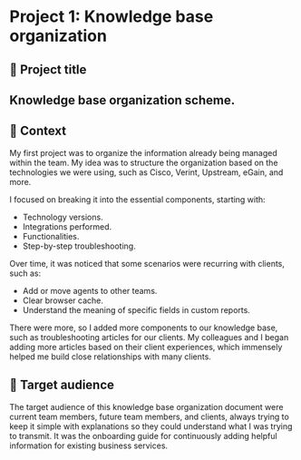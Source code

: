 # Project 1:  Knowledge base organization
## 💼 Project title
## Knowledge base organization scheme.
## 📂 Context
My first project was to organize the information already being managed within the team. My idea was to structure the organization based on the technologies we were using, such as Cisco, Verint, Upstream, eGain, and more.

I focused on breaking it into the essential components, starting with:

- Technology versions. 
- Integrations performed. 
- Functionalities.
- Step-by-step troubleshooting.

Over time, it was noticed that some scenarios were recurring with clients, such as:

- Add or move agents to other teams. 
- Clear browser cache. 
- Understand the meaning of specific fields in custom reports.

There were more, so I added more components to our knowledge base, such as troubleshooting articles for our clients.
My colleagues and I began adding more articles based on their client experiences, which immensely helped me build close relationships with many clients. 

## 👥 Target audience
The target audience of this knowledge base organization document were current team members, future team members, and clients, always trying to keep it simple with explanations so they could understand what I was trying to transmit. 
It was the onboarding guide for continuously adding helpful information for existing business services.
